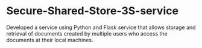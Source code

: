 # Secure-Shared-Store-3S-service
 Developed a service using Python and Flask service that allows storage and retrieval of documents created by multiple users who access the documents at their local machines.
